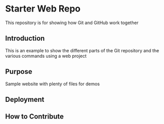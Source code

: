 # Starter Web Repo

This repository is for showing how Git and GitHub work together

## Introduction

This is an example to show the different parts of the Git repository and the various commands using a web project

## Purpose

Sample website with plenty of files for demos

## Deployment

## How to Contribute
